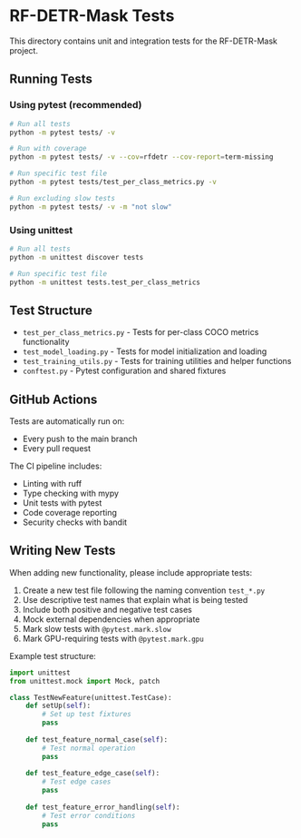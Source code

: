 # RF-DETR-Mask Tests

This directory contains unit and integration tests for the RF-DETR-Mask project.

## Running Tests

### Using pytest (recommended)
```bash
# Run all tests
python -m pytest tests/ -v

# Run with coverage
python -m pytest tests/ -v --cov=rfdetr --cov-report=term-missing

# Run specific test file
python -m pytest tests/test_per_class_metrics.py -v

# Run excluding slow tests
python -m pytest tests/ -v -m "not slow"
```

### Using unittest
```bash
# Run all tests
python -m unittest discover tests

# Run specific test file
python -m unittest tests.test_per_class_metrics
```

## Test Structure

- `test_per_class_metrics.py` - Tests for per-class COCO metrics functionality
- `test_model_loading.py` - Tests for model initialization and loading
- `test_training_utils.py` - Tests for training utilities and helper functions
- `conftest.py` - Pytest configuration and shared fixtures

## GitHub Actions

Tests are automatically run on:
- Every push to the main branch
- Every pull request

The CI pipeline includes:
- Linting with ruff
- Type checking with mypy
- Unit tests with pytest
- Code coverage reporting
- Security checks with bandit

## Writing New Tests

When adding new functionality, please include appropriate tests:

1. Create a new test file following the naming convention `test_*.py`
2. Use descriptive test names that explain what is being tested
3. Include both positive and negative test cases
4. Mock external dependencies when appropriate
5. Mark slow tests with `@pytest.mark.slow`
6. Mark GPU-requiring tests with `@pytest.mark.gpu`

Example test structure:
```python
import unittest
from unittest.mock import Mock, patch

class TestNewFeature(unittest.TestCase):
    def setUp(self):
        # Set up test fixtures
        pass
    
    def test_feature_normal_case(self):
        # Test normal operation
        pass
    
    def test_feature_edge_case(self):
        # Test edge cases
        pass
    
    def test_feature_error_handling(self):
        # Test error conditions
        pass
```
